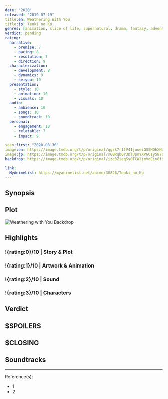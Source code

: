 ```yaml
---
date: "2020"
released: "2019-07-19"
title:en: Weathering With You
title:jp: Tenki no Ko
genres: [animation, slice of life, supernatural, drama, fantasy, adventure, romance]
verdict: pending
rating:
  narrative:
    - premise: 7
    - pacing: 8
    - resolution: 7
    - direction: 9
  characterization:
    - development: 8
    - dynamics: 9
    - seiyuu: 10
  presentation:
    - style: 10
    - animation: 10
    - visuals: 10
  audio:
    - ambience: 10
    - songs: 10
    - soundtrack: 10
  personal:
    - engagement: 10
    - relatable: 7
    - impact: 9

seen:first: "2020-08-30"
image:en: https://image.tmdb.org/t/p/original/qgrk7r1fV4IjuoeiGS5HOhXNdLJ.jpg
image:jp: https://image.tmdb.org/t/p/original/sGBRqb0Y3DlUpmYXPGUsy587ofd.jpg
backdrop: https://image.tmdb.org/t/p/original/ize3ZieqSy0TCWljmVoEiy8fSFS.jpg

link:
  MyAnimeList: https://myanimelist.net/anime/38826/Tenki_no_Ko
---
```



## Synopsis

## Plot

![Weathering with You Backdrop](https://image.tmdb.org/t/p/original/a6TTvdiMAeetvyxTS4HaBEbiBfr.jpg)

## Highlights

### !{rating:0}/10 | Story & Plot

### !{rating:1}/10 | Artwork & Animation

### !{rating:2}/10 | Sound

### !{rating:3}/10 | Characters

## Verdict

## $SPOILERS

## $CLOSING

## Soundtracks

***
Reference(s):

- 1
- 2

